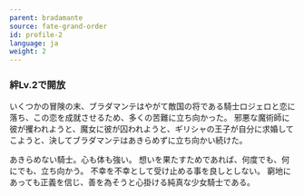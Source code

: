 ```yaml
---
parent: bradamante
source: fate-grand-order
id: profile-2
language: ja
weight: 2
---
```


### 絆Lv.2で開放

いくつかの冒険の末、ブラダマンテはやがて敵国の将である騎士ロジェロと恋に落ち、この恋を成就させるため、多くの苦難に立ち向かった。
邪悪な魔術師に彼が攫われようと、魔女に彼が囚われようと、ギリシャの王子が自分に求婚してこようと、決してブラダマンテはあきらめずに立ち向かい続けた。

あきらめない騎士。心も体も強い。
想いを果たすためであれば、何度でも、何にでも、立ち向かう。
不幸を不幸として受け止める事を良しとしない。
窮地にあっても正義を信じ、善を為そうと心掛ける純真な少女騎士である。
